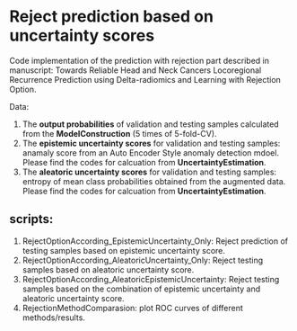 # Reject prediction based on uncertainty scores
Code implementation of the prediction with rejection part described in manuscript: Towards Reliable Head and Neck Cancers Locoregional Recurrence Prediction using Delta-radiomics and Learning with Rejection Option. 

Data:
1) The **output probabilities** of validation and testing samples calculated from the **ModelConstruction** (5 times of 5-fold-CV).
2) The **epistemic uncertainty scores** for validation and testing samples: anamaly score from an Auto Encoder Style anomaly detection mdoel. Please find the codes for calcuation from **UncertaintyEstimation**.
3)  The **aleatoric  uncertainty scores** for validation and testing samples: entropy of mean class probabilities obtained from the augmented data. Please find the codes for calcuation from **UncertaintyEstimation**.

## scripts:
1. RejectOptionAccording_EpistemicUncertainty_Only: Reject prediction of testing samples based on epistemic uncertainty score.
2. RejectOptionAccording_AleatoricUncertainty_Only: Reject testing samples based on aleatoric uncertainty score.
3. RejectOptionAccording_AleatoricEpistemicUncertainty: Reject testing samples based on the combination of epistemic uncertainty and aleatoric uncertainty score.
4. RejectionMethodComparasion: plot ROC curves of different methods/results.

